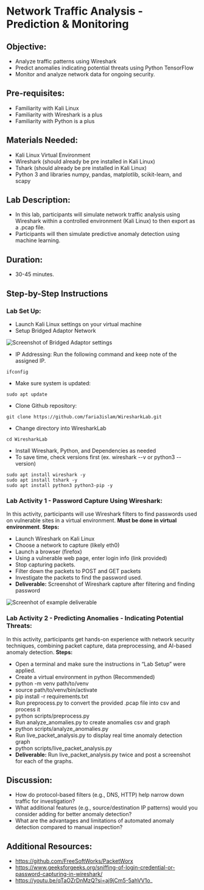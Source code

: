# Network Traffic Analysis - Prediction & Monitoring

## Objective:
- Analyze traffic patterns using Wireshark
- Predict anomalies indicating potential threats using Python TensorFlow
- Monitor and analyze network data for ongoing security.

## Pre-requisites: 
- Familiarity with Kali Linux
- Familiarity with Wireshark is a plus
- Familiarity with Python is a plus

## Materials Needed: 
- Kali Linux Virtual Environment
- Wireshark (should already be pre installed in Kali Linux)
- Tshark (should already be pre installed in Kali Linux)
- Python 3 and libraries numpy, pandas, matplotlib, scikit-learn, and scapy

## Lab Description: 
- In this lab, participants will simulate network traffic analysis using Wireshark within a controlled environment (Kali Linux) to then export as a .pcap file. 
- Participants will then simulate predictive anomaly detection using machine learning.

## Duration: 
- 30-45 minutes.

## Step-by-Step Instructions
### Lab Set Up:
- Launch Kali Linux settings on your virtual machine
- Setup Bridged Adaptor Network

![Screenshot of Bridged Adaptor settings](https://github.com/user-attachments/assets/885583ce-9c5a-49c6-93a4-65b0b59226a4)

- IP Addressing: Run the following command and keep note of the assigned IP.
```
ifconfig
```
- Make sure system is updated:
```
sudo apt update
```
- Clone Github repository:
```
git clone https://github.com/faria3islam/WiresharkLab.git
```
- Change directory into WiresharkLab
```
cd WiresharkLab
```
- Install Wireshark, Python, and Dependencies as needed
- To save time, check versions first (ex. wireshark --v or python3 --version)
```
sudo apt install wireshark -y
sudo apt install tshark -y
sudo apt install python3 python3-pip -y
```

### Lab Activity 1 - Password Capture Using Wireshark:
In this activity, participants will use Wireshark filters to find passwords used on vulnerable sites in a virtual environment. **Must be done in virtual environment**.
**Steps:**
- Launch Wireshark on Kali Linux
- Choose a network to capture (likely eth0)
- Launch a browser (firefox)
- Using a vulnerable web page, enter login info (link provided)
- Stop capturing packets.
- Filter down the packets to POST and GET packets
- Investigate the packets to find the password used.
- **Deliverable:** Screenshot of Wireshark capture after filtering and finding password

![Screenhot of example deliverable](https://github.com/user-attachments/assets/20e2d7c3-982e-45ce-bcfa-67653ef471cf)

### Lab Activity 2 - Predicting Anomalies - Indicating Potential Threats:
In this activity, participants get hands-on experience with network security techniques, combining packet capture, data preprocessing, and AI-based anomaly detection.
**Steps:**
- Open a terminal and make sure the instructions in “Lab Setup” were applied.
- Create a virtual environment in python (Recommended)
- python -m venv path/to/venv
- source path/to/venv/bin/activate
- pip install -r requirements.txt
- Run preprocess.py to convert the provided .pcap file into csv and process it
- python scripts/preprocess.py
- Run analyze_anomalies.py to create anomalies csv and graph
- python scripts/analyze_anomalies.py
- Run live_packet_analysis.py to display real time anomaly detection graph
- python scripts/live_packet_analysis.py
- **Deliverable:** Run live_packet_analysis.py twice and post a screenshot for each of the graphs.

## Discussion:
- How do protocol-based filters (e.g., DNS, HTTP) help narrow down traffic for investigation?
- What additional features (e.g., source/destination IP patterns) would you consider adding for better anomaly detection?
- What are the advantages and limitations of automated anomaly detection compared to manual inspection?

## Additional Resources:
- https://github.com/FreeSoftWorks/PacketWorx
- https://www.geeksforgeeks.org/sniffing-of-login-credential-or-password-capturing-in-wireshark/
- https://youtu.be/qTaOZrDnMzQ?si=aj9jCm5-5ahVV1o_

